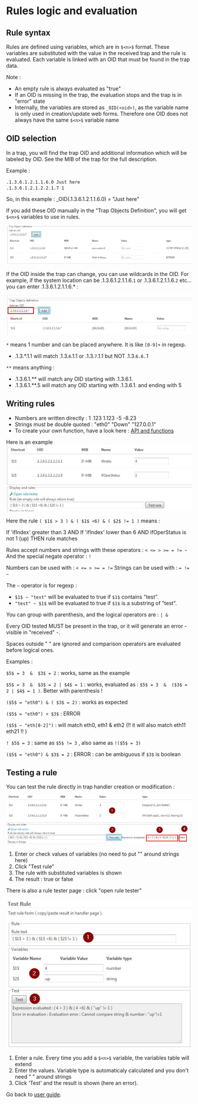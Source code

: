 Rules logic and evaluation
==========================

Rule syntax
-----------

Rules are defined using variables, which are in `$<n>$` format.
These variables are substituted with the value in the received trap and the rule is evaluated. Each variable is linked with an OID that must be found in the trap data.

Note : 
* An empty rule is always evaluated as "true"
* If an OID is missing in the trap, the evaluation stops and the trap is in "error" state
* Internally, the variables are stored as `_OID(<oid>)`, as the variable name is only used in creation/update web forms. Therefore one OID does not always have the same `$<n>$` variable name

OID selection
-------------

In a trap, you will find the trap OID and additional information which will be labeled by OID. See the MIB of the trap for the full description.

Example : 
```
.1.3.6.1.2.1.1.6.0 Just here
.1.3.6.1.2.1.2.2.1.7 1
```

So, in this example : _OID(.1.3.6.1.2.1.1.6.0) = "Just here"

If you add these OID manually in the "Trap Objects Definition", you will get `$<n>$` variables to use in rules.

![rulelogic-2a](img/rule-logic-2a.jpg)

If the OID inside the trap can change, you can use wildcards in the OID.
For example, if the system location can be .1.3.6.1.2.1.1.6.`1` or .1.3.6.1.2.1.1.6.`2` etc... you can enter .1.3.6.1.2.1.1.6.* :

![rulelogic-2b](img/rule-logic-2b.jpg)

`*` means 1 number and can be placed anywhere. It is like `[0-9]+` in regexp.

- .1.3.*.1.1 will match .1.3.`6`.1.1 or .1.3.`7`.1.1 but NOT .1.3.`6.6.`1

`**` means anything : 

- .1.3.6.1.** will match any OID starting with .1.3.6.1.
- .1.3.6.1.**.5 will match any OID starting with .1.3.6.1. and ending with 5



Writing rules
-------------

* Numbers are written directly : 1 .123  1.123 -5 -8.23
* Strings must be double quoted : "eth0" "Down" "127.0.0.1"
* To create your own function, have a look here : [API and functions](50-api-functions.md)

Here is an example 
![rulelogic-1](img/rule-logic-1.jpg)

Here the rule `( $1$ > 3 ) & ( $1$ <6) & ( $2$ != 1 )` means : 

If 'ifIndex' greater than 3 AND If 'ifIndex' lower than 6 AND ifOperStatus is not 1 (up)  THEN rule matches

Rules accept numbers and strings with these operators : `< <= > >= = != ~`
And the special negate operator : `!`

Numbers can be used with : `< <= > >= = !=`
Strings can be used with : `= != ~` 

The `~` operator is for regexp : 
* `$1$ ~ "test"` will be evaluated to true if `$1$` contains "test".
* `"test" ~ $1$` will be evaluated to true if `$1$` is a substring of "test".

You can group with parenthesis, and the logical operators are : `| &`

Every OID tested MUST be present in the trap, or it will generate an error - visible in "received" -.

Spaces outside " " are ignored and comparison operators are evaluated before logical ones.

Examples : 

`$5$ = 3  &  $3$ = 2` : works, same as the example

`$5$ = 3  &  $3$ = 2 | $4$ = 1` : works, evaluated as : `$5$ = 3  &  ($3$ = 2 | $4$ = 1 )`. Better with parenthesis !

`($5$ = "eth0") & ( $3$ = 2)` : works as expected

`($5$ = "eth0") < $3$` : ERROR

`($5$ ~ "eth[0-2]")` : will match eth0, eth1 & eth2  (!! it will also match eth11 eth21 !! )

`! $5$ = 3` : same as `$5$ != 3`  , also same as `!($5$ = 3)`

`($5$ = "eth0") & $3$ = 2` : ERROR : can be ambiguous if `$3$` is boolean


Testing a rule
---------------

You can test the rule directly in trap handler creation or modification : 

![rulelogic-5](img/rule-logic-5.jpg)

1) Enter or check values of variables (no need to put "" around strings here)
2) Click "Test rule"
3) The rule with substituted variables is shown
4) The result : true or false

There is also a rule tester page : click "open rule tester"

![rulelogic-8](img/rule-logic-8.jpg)

1) Enter a rule. Every time you add a `$<n>$` variable, the variables table will extend
2) Enter the values. Variable type is automaticaly calculated and you don't need " " around strings
3) Click 'Test' and the result is shown (here an error).




Go back to [user guide](02-userguide.md).

